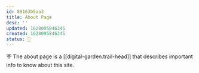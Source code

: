```yaml
---
id: 89163b5aa3
title: About Page
desc: ''
updated: 1628095846345
created: 1628095846345
status: 🌱
---
```


🪧 The about page is a [[digital-garden.trail-head]] that describes important info to know about this site.
